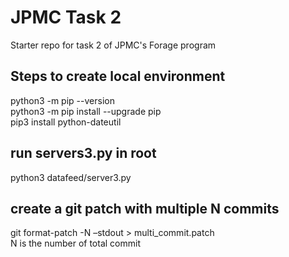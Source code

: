 # JPMC Task 2
Starter repo for task 2 of JPMC's Forage program


## Steps to create local environment
python3 -m pip --version  
python3 -m pip install --upgrade pip  
pip3 install python-dateutil  

## run servers3.py in root
python3 datafeed/server3.py

## create a git patch with multiple N commits
git format-patch -N –stdout > multi_commit.patch  
N is the number of total commit  